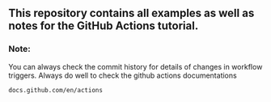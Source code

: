 ## **This repository contains all examples as well as notes for the GitHub Actions tutorial.**

### Note:
You can always check the commit history for details of changes in workflow triggers.
Always do well to check the github actions documentations
```bash
docs.github.com/en/actions
